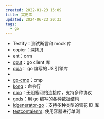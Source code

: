 ```yaml
---
created: 2022-01-23 15:09
title: 实用库
updated: 2024-06-23 20:33
tags:
  - go
---
```

- Testify：测试断言和 mock 库
- copier：深拷贝
- ent：orm
- [gout](https://github.com/guonaihong/gout)：go client 库
- [goja](https://github.com/dop251/goja)： go 编写的 JS 引擎库
- 
- [go-cmp](https://github.com/google/go-cmp)：cmp
- [kong](https://github.com/alecthomas/kong)：命令行
- [nbio](https://github.com/lesismal/nbio)：无阻塞网络连接库，支持多种协议
- [gods](https://github.com/emirpasic/gods)：用 go 编写的各种数据结构
- [idgenerator-go](https://github.com/yitter/idgenerator-go)：支持多种类型的雪花 ID 库
- [testcontaienrs](https://github.com/testcontainers/testcontainers-go): 使用容器进行单测